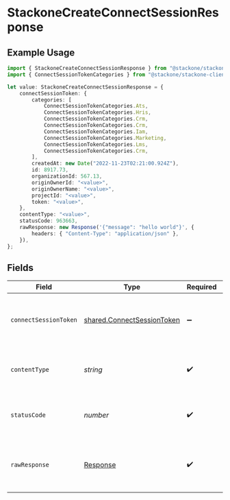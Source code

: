 # StackoneCreateConnectSessionResponse

## Example Usage

```typescript
import { StackoneCreateConnectSessionResponse } from "@stackone/stackone-client-ts/sdk/models/operations";
import { ConnectSessionTokenCategories } from "@stackone/stackone-client-ts/sdk/models/shared";

let value: StackoneCreateConnectSessionResponse = {
    connectSessionToken: {
        categories: [
            ConnectSessionTokenCategories.Ats,
            ConnectSessionTokenCategories.Hris,
            ConnectSessionTokenCategories.Crm,
            ConnectSessionTokenCategories.Crm,
            ConnectSessionTokenCategories.Iam,
            ConnectSessionTokenCategories.Marketing,
            ConnectSessionTokenCategories.Lms,
            ConnectSessionTokenCategories.Crm,
        ],
        createdAt: new Date("2022-11-23T02:21:00.924Z"),
        id: 8917.73,
        organizationId: 567.13,
        originOwnerId: "<value>",
        originOwnerName: "<value>",
        projectId: "<value>",
        token: "<value>",
    },
    contentType: "<value>",
    statusCode: 963663,
    rawResponse: new Response('{"message": "hello world"}', {
        headers: { "Content-Type": "application/json" },
    }),
};
```

## Fields

| Field                                                                           | Type                                                                            | Required                                                                        | Description                                                                     |
| ------------------------------------------------------------------------------- | ------------------------------------------------------------------------------- | ------------------------------------------------------------------------------- | ------------------------------------------------------------------------------- |
| `connectSessionToken`                                                           | [shared.ConnectSessionToken](../../../sdk/models/shared/connectsessiontoken.md) | :heavy_minus_sign:                                                              | The details of the connect session created with token.                          |
| `contentType`                                                                   | *string*                                                                        | :heavy_check_mark:                                                              | HTTP response content type for this operation                                   |
| `statusCode`                                                                    | *number*                                                                        | :heavy_check_mark:                                                              | HTTP response status code for this operation                                    |
| `rawResponse`                                                                   | [Response](https://developer.mozilla.org/en-US/docs/Web/API/Response)           | :heavy_check_mark:                                                              | Raw HTTP response; suitable for custom response parsing                         |